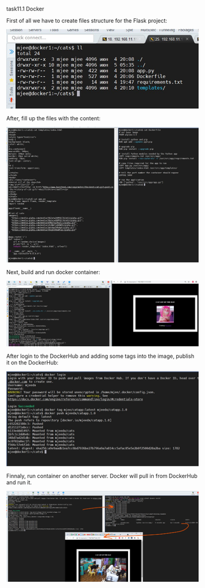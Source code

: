 task11.1 Docker

First of all we have to create files structure for the Flask project:

![1](screenshots/1.jpg)

After, fill up the files with the content:

![1](screenshots/2.jpg)

Next, build and run docker container:

![1](screenshots/3.jpg)

After login to the DockerHub and adding some tags into the image, publish it on the DockerHub:

![1](screenshots/4.jpg)

Finnaly, run container on another server. Docker will pull in from DockerHub and run it. 

![1](screenshots/5.jpg)